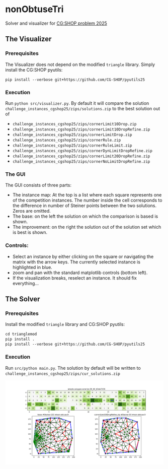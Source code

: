 # nonObtuseTri

Solver and visualizer for [CG:SHOP problem 2025](https://cgshop.ibr.cs.tu-bs.de/competition/cg-shop-2025/#problem-description)

## The Visualizer
### Prerequisites
The Visualizer does not depend on the modified `triangle` library. Simply install the CG:SHOP pyutils:
```
pip install --verbose git+https://github.com/CG-SHOP/pyutils25
```
### Execution
Run `python src/visualizer.py`.
By default it will compare the solution `challenge_instances_cgshop25/zips/solutions.zip` to the best solution out of
- `challenge_instances_cgshop25/zips/cornerLimit10Drop.zip`
- `challenge_instances_cgshop25/zips/cornerLimit10DropRefine.zip`
- `challenge_instances_cgshop25/zips/cornerLimitDrop.zip`
- `challenge_instances_cgshop25/zips/cornerRule.zip`
- `challenge_instances_cgshop25/zips/cornerRuleLimit.zip`
- `challenge_instances_cgshop25/zips/cornerDynLimitDropRefine.zip`
- `challenge_instances_cgshop25/zips/cornerLimit20DropRefine.zip`
- `challenge_instances_cgshop25/zips/cornerNoLimitDropRefine.zip`

### The GUI
The GUI consists of three parts:
- The instance map: At the top is a list where each square represents one of the competition instances. The number inside the cell corresponds to the difference in number of Steiner points between the two solutions. Zeros are omitted.
- The base: on the left the solution on which the comparison is based is shown.
- The improvement: on the right the solution out of the solution set which is best is shown.

### Controls:
- Select an instance by either clicking on the square or navigating the matrix with the arrow keys. The currently selected instance is highlighted in blue.
- zoom and pan with the standard matplotlib controls (bottom left).
- If the visualization breaks, reselect an instance. It should fix everything...

## The Solver

### Prerequisites  
Install the modified `triangle` library and CG:SHOP pyutils:
```
cd trianglemod
pip install .
pip install --verbose git+https://github.com/CG-SHOP/pyutils25
```
### Execution
Run `src/python main.py`. The solution by default will be written to `challenge_instances_cgshop25/zips/cur_solutions.zip`


![alt text](https://github.com/JacobusTheSecond/nonObtuseTri/blob/main/illustration.png?raw=true)
